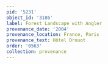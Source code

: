 ```yaml
---
pid: '5231'
object_id: '3186'
label: Forest Landscape with Angler
provenance_date: '2004'
provenance_location: France, Paris
provenance_text: Hôtel Drouot
order: '0563'
collection: provenance
---
```


